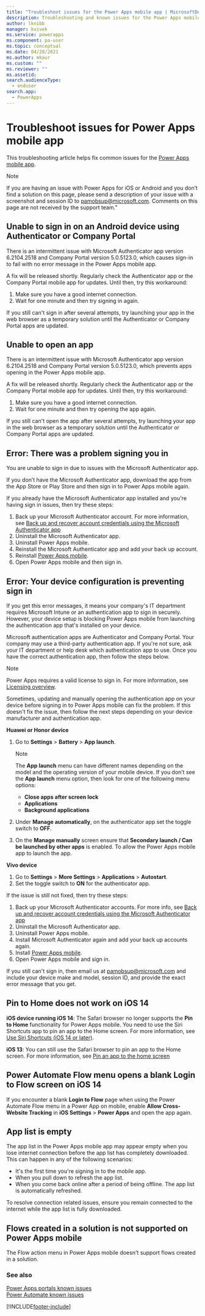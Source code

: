 ```yaml
---
title: "Troubleshoot issues for the Power Apps mobile app | MicrosoftDocs"
description: Troubleshooting and known issues for the Power Apps mobile app 
author: lknibb
manager: kvivek
ms.service: powerapps
ms.component: pa-user
ms.topic: conceptual
ms.date: 04/28/2021
ms.author: mkaur
ms.custom: ""
ms.reviewer: ""
ms.assetid: 
search.audienceType: 
  - enduser
search.app: 
  - PowerApps
---
```


# Troubleshoot issues for Power Apps mobile app

This troubleshooting article helps fix common issues for the [Power Apps mobile app](../mobile/run-powerapps-on-mobile.md).


> [!NOTE]
> If you are having an issue with Power Apps for iOS or Android and you don’t find a solution on this page, please send a description of your issue with a screenshot and session ID to [pamobsup@microsoft.com](mailto:pamobsup@microsoft.com?subject=Power%20Mobile%20issues). Comments on this page are not received by the support team.”


## Unable to sign in on an Android device using Authenticator or Company Portal

There is an intermittent issue with Microsoft Authenticator app version 6.2104.2518 and Company Portal version 5.0.5123.0, which causes sign-in to fail with no error message in the Power Apps mobile app.

A fix will be released shortly. Regularly check the Authenticator app or the Company Portal mobile app for updates. Until then, try this workaround:

1.	Make sure you have a good internet connection.
2.	Wait for one minute and then try signing in again.

If you still can't sign in after several attempts, try launching your app in the web browser as a temporary solution until the Authenticator or Company Portal apps are updated.

## Unable to open an app

There is an intermittent issue with Microsoft Authenticator app version 6.2104.2518 and Company Portal version 5.0.5123.0, which prevents apps opening in the Power Apps mobile app.

A fix will be released shortly. Regularly check the Authenticator app or the Company Portal mobile app for updates. Until then, try this workaround:

1.	Make sure you have a good internet connection.
2.	Wait for one minute and then try opening the app again.

If you still can't open the app after several attempts, try launching your app in the web browser as a temporary solution until the Authenticator or Company Portal apps are updated.

## Error: There was a problem signing you in

You are unable to sign in due to issues with the Microsoft Authenticator app. 

If you don’t have the Microsoft Authenticator app, download the app from the App Store or Play Store and then sign in to Power Apps mobile again.

If you already have the Microsoft Authenticator app installed and you're having sign in issues, then try these steps:

1. Back up your Microsoft Authenticator account. For more information, see [Back up and recover account credentials using the Microsoft Authenticator app](/azure/active-directory/user-help/user-help-auth-app-backup-recovery)
2. Uninstall the Microsoft Authenticator app.
3. Uninstall Power Apps mobile.
4. Reinstall the Microsoft Authenticator app and add your back up account.
5. Reinstall [Power Apps mobile](../mobile/run-powerapps-on-mobile.md#install-power-apps-mobile-app).
6. Open Power Apps mobile and then sign in.

## Error: Your device configuration is preventing sign in

If you get this error messages, it means your company's IT department requires Microsoft Intune or an authentication app to sign in securely. However, your device setup is blocking Power Apps mobile from launching the authentication app that's installed on your device.

Microsoft authentication apps are Authenticator and Company Portal. Your company may use a third-party authentication app. If you're not sure, ask your IT department or help desk which authentication app to use. Once you have the correct authentication app, then follow the steps below.

 > [!NOTE]
 > Power Apps requires a valid license to sign in. For more information, see [Licensing overview](/power-platform/admin/pricing-billing-skus).

Sometimes, updating and manually opening the authentication app on your device before signing in to Power Apps mobile can fix the problem. If this doesn't fix the issue, then follow the next steps depending on your device manufacturer and authentication app. 

**Huawei or Honor device**

1. Go to **Settings** > **Battery** > **App launch**. 

    > [!NOTE]
    > The **App launch** menu can have different names depending on the model and the operating version of your mobile device. If you   don’t see the **App launch** menu option, then look for one of the following menu options:
    > - **Close apps after screen lock** 
    > - **Applications** 
    > - **Background applications**

2. Under **Manage automatically**, on the authenticator app set the toggle switch to **OFF**.
3. On the **Manage manually** screen ensure that **Secondary launch / Can be launched by other apps** is enabled. To allow the Power Apps mobile app to launch the app.

**Vivo device**

1. Go to **Settings** > **More Settings** > **Applications** > **Autostart**.
2. Set the toggle switch to **ON** for the authenticator app.

If the issue is still not fixed, then try these steps:

1. Back up your Microsoft Authenticator accounts. For more info, see [Back up and recover account credentials using the Microsoft Authenticator app](/azure/active-directory/user-help/user-help-auth-app-backup-recovery) 
2. Uninstall the Microsoft Authenticator app.
3. Uninstall Power Apps mobile.
4. Install Microsoft Authenticator again and add your back up accounts again.
5. Install [Power Apps mobile](../mobile/run-powerapps-on-mobile.md#install-power-apps-mobile-app).
6. Open Power Apps mobile and sign in.

If you still can't sign in, then email us at pamobsup@microsoft.com and include your device make and model, session ID, and provide the exact error message that you get.


## Pin to Home does not work on iOS 14

**iOS device running iOS 14**: The Safari browser no longer supports the **Pin to Home** functionality for Power Apps mobile. You need to use the Siri Shortcuts app to pin an app to the Home screen. For more information, see [Use Siri Shortcuts (iOS 14 or later)](../mobile/run-powerapps-on-mobile.md#use-siri-shortcuts-to-add-a-shortcut-to-the-home-screen-ios-14-or-later).

**iOS 13**: You can still use the Safari browser to pin an app to the Home screen. For more information, see [Pin an app to the home screen](../mobile/run-powerapps-on-mobile.md#use-safari-to-add-a-shortcut-ios-13-or-earlier)

## Power Automate Flow menu opens a blank Login to Flow screen on iOS 14 

If you encounter a blank **Login to Flow** page when using the Power Automate Flow menu in a Power App on mobile, enable **Allow Cross-Website Tracking** in **iOS Settings** > **Power Apps** and open the app again. 

## App list is empty

The app list in the Power Apps mobile app may appear empty when you lose internet connection before the app list has completely downloaded. This can happen in any of the following scenarios:

-	It's the first time you're signing in to the mobile app.
-	When you pull down to refresh the app list.
-	When you come back online after a period of being offline. The app list is automatically refreshed.

To resolve connection related issues, ensure you remain connected to the internet while the app list is fully downloaded.

## Flows created in a solution is not supported on Power Apps mobile

The Flow action menu in Power Apps mobile doesn't support flows created in a solution.

### See also  

[Power Apps portals known issues](../maker/portals/known-issues.md) <br/>
[Power Automate known issues](/power-automate/process-advisor-issues)


[!INCLUDE[footer-include](../includes/footer-banner.md)]
